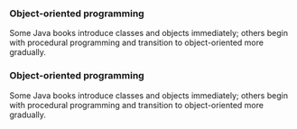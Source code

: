 ###  Object-oriented programming


Some Java books introduce classes and objects immediately; others begin with procedural programming and transition to object-oriented more gradually.

###  Object-oriented programming


Some Java books introduce classes and objects immediately; others begin with procedural programming and transition to object-oriented more gradually.